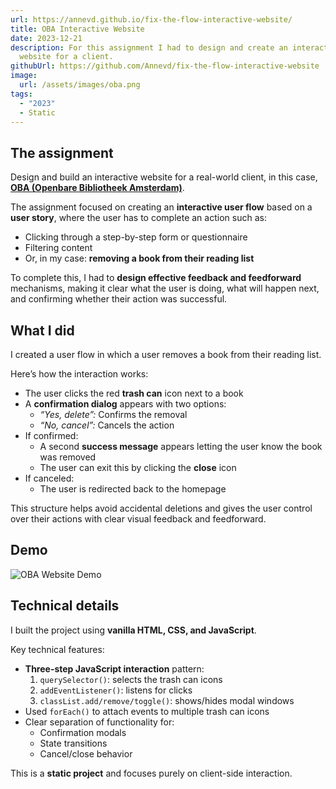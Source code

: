 ```yaml
---
url: https://annevd.github.io/fix-the-flow-interactive-website/
title: OBA Interactive Website
date: 2023-12-21
description: For this assignment I had to design and create an interactive
  website for a client.
githubUrl: https://github.com/Annevd/fix-the-flow-interactive-website
image:
  url: /assets/images/oba.png
tags:
  - "2023"
  - Static
---
```


## The assignment

Design and build an interactive website for a real-world client, in this case, **[OBA (Openbare Bibliotheek Amsterdam)](https://oba.nl/nl)**.

The assignment focused on creating an **interactive user flow** based on a **user story**, where the user has to complete an action such as:

- Clicking through a step-by-step form or questionnaire  
- Filtering content  
- Or, in my case: **removing a book from their reading list**

To complete this, I had to **design effective feedback and feedforward** mechanisms, making it clear what the user is doing, what will happen next, and confirming whether their action was successful.

## What I did

I created a user flow in which a user removes a book from their reading list.

Here’s how the interaction works:

- The user clicks the red **trash can** icon next to a book
- A **confirmation dialog** appears with two options:
  - _“Yes, delete”:_ Confirms the removal  
  - _“No, cancel”:_ Cancels the action
- If confirmed:
  - A second **success message** appears letting the user know the book was removed
  - The user can exit this by clicking the **close** icon
- If canceled:
  - The user is redirected back to the homepage

This structure helps avoid accidental deletions and gives the user control over their actions with clear visual feedback and feedforward.

## Demo

<img src="/assets/demos/oba-demo.gif" alt="OBA Website Demo"/>

## Technical details

I built the project using **vanilla HTML, CSS, and JavaScript**.

Key technical features:

- **Three-step JavaScript interaction** pattern:
  1. `querySelector()`: selects the trash can icons  
  2. `addEventListener()`: listens for clicks  
  3. `classList.add/remove/toggle()`: shows/hides modal windows
- Used `forEach()` to attach events to multiple trash can icons
- Clear separation of functionality for:
  - Confirmation modals
  - State transitions
  - Cancel/close behavior

This is a **static project** and focuses purely on client-side interaction.
